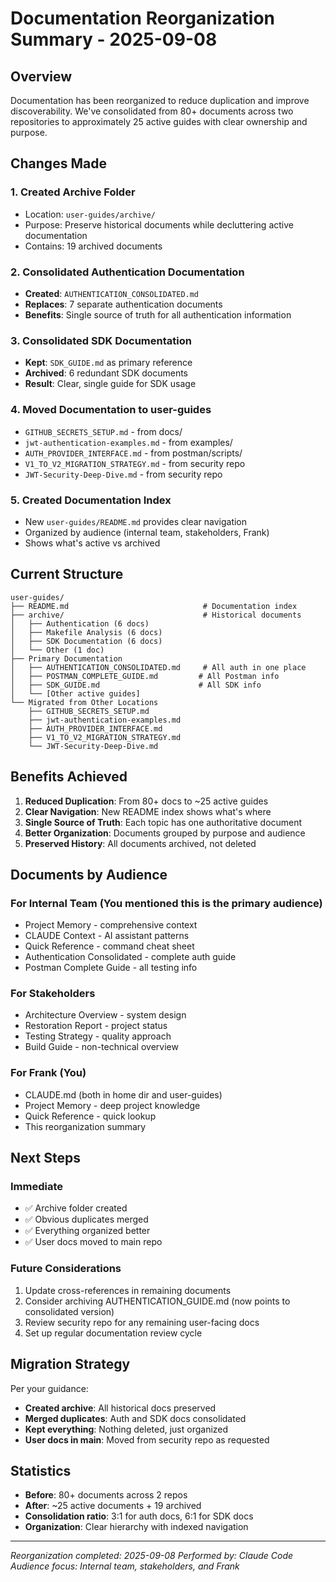 # Documentation Reorganization Summary - 2025-09-08

## Overview

Documentation has been reorganized to reduce duplication and improve discoverability. We've consolidated from 80+ documents across two repositories to approximately 25 active guides with clear ownership and purpose.

## Changes Made

### 1. Created Archive Folder
- Location: `user-guides/archive/`
- Purpose: Preserve historical documents while decluttering active documentation
- Contains: 19 archived documents

### 2. Consolidated Authentication Documentation
- **Created**: `AUTHENTICATION_CONSOLIDATED.md`
- **Replaces**: 7 separate authentication documents
- **Benefits**: Single source of truth for all authentication information

### 3. Consolidated SDK Documentation  
- **Kept**: `SDK_GUIDE.md` as primary reference
- **Archived**: 6 redundant SDK documents
- **Result**: Clear, single guide for SDK usage

### 4. Moved Documentation to user-guides
- `GITHUB_SECRETS_SETUP.md` - from docs/
- `jwt-authentication-examples.md` - from examples/
- `AUTH_PROVIDER_INTERFACE.md` - from postman/scripts/
- `V1_TO_V2_MIGRATION_STRATEGY.md` - from security repo
- `JWT-Security-Deep-Dive.md` - from security repo

### 5. Created Documentation Index
- New `user-guides/README.md` provides clear navigation
- Organized by audience (internal team, stakeholders, Frank)
- Shows what's active vs archived

## Current Structure

```
user-guides/
├── README.md                              # Documentation index
├── archive/                               # Historical documents
│   ├── Authentication (6 docs)
│   ├── Makefile Analysis (6 docs)  
│   ├── SDK Documentation (6 docs)
│   └── Other (1 doc)
├── Primary Documentation
│   ├── AUTHENTICATION_CONSOLIDATED.md     # All auth in one place
│   ├── POSTMAN_COMPLETE_GUIDE.md         # All Postman info
│   ├── SDK_GUIDE.md                      # All SDK info
│   └── [Other active guides]
└── Migrated from Other Locations
    ├── GITHUB_SECRETS_SETUP.md
    ├── jwt-authentication-examples.md
    ├── AUTH_PROVIDER_INTERFACE.md
    ├── V1_TO_V2_MIGRATION_STRATEGY.md
    └── JWT-Security-Deep-Dive.md
```

## Benefits Achieved

1. **Reduced Duplication**: From 80+ docs to ~25 active guides
2. **Clear Navigation**: New README index shows what's where
3. **Single Source of Truth**: Each topic has one authoritative document
4. **Better Organization**: Documents grouped by purpose and audience
5. **Preserved History**: All documents archived, not deleted

## Documents by Audience

### For Internal Team (You mentioned this is the primary audience)
- Project Memory - comprehensive context
- CLAUDE Context - AI assistant patterns
- Quick Reference - command cheat sheet
- Authentication Consolidated - complete auth guide
- Postman Complete Guide - all testing info

### For Stakeholders
- Architecture Overview - system design
- Restoration Report - project status
- Testing Strategy - quality approach
- Build Guide - non-technical overview

### For Frank (You)
- CLAUDE.md (both in home dir and user-guides)
- Project Memory - deep project knowledge
- Quick Reference - quick lookup
- This reorganization summary

## Next Steps

### Immediate
- ✅ Archive folder created
- ✅ Obvious duplicates merged
- ✅ Everything organized better
- ✅ User docs moved to main repo

### Future Considerations
1. Update cross-references in remaining documents
2. Consider archiving AUTHENTICATION_GUIDE.md (now points to consolidated version)
3. Review security repo for any remaining user-facing docs
4. Set up regular documentation review cycle

## Migration Strategy

Per your guidance:
- **Created archive**: All historical docs preserved
- **Merged duplicates**: Auth and SDK docs consolidated
- **Kept everything**: Nothing deleted, just organized
- **User docs in main**: Moved from security repo as requested

## Statistics

- **Before**: 80+ documents across 2 repos
- **After**: ~25 active documents + 19 archived
- **Consolidation ratio**: 3:1 for auth docs, 6:1 for SDK docs
- **Organization**: Clear hierarchy with indexed navigation

---

*Reorganization completed: 2025-09-08*
*Performed by: Claude Code*
*Audience focus: Internal team, stakeholders, and Frank*